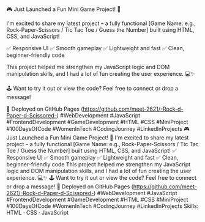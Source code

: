 🎮 Just Launched a Fun Mini Game Project! 🚀

I'm excited to share my latest project – a fully functional [Game Name: e.g., Rock-Paper-Scissors / Tic Tac Toe / Guess the Number] built using HTML, CSS, and JavaScript!

✅ Responsive UI
✅ Smooth gameplay
✅ Lightweight and fast
✅ Clean, beginner-friendly code

This project helped me strengthen my JavaScript logic and DOM manipulation skills, and I had a lot of fun creating the user experience. 💻✨

🕹️ Want to try it out or view the code? Feel free to connect or drop a message!

🔗 Deployed on GitHub Pages (https://github.com/meet-2621/-Rock-d-Paper-d-Scissored-)
#WebDevelopment #JavaScript #FrontendDevelopment #GameDevelopment #HTML #CSS #MiniProject #100DaysOfCode #WomenInTech #CodingJourney #LinkedInProjects
🎮 Just Launched a Fun Mini Game Project! 🚀 I'm excited to share my latest project – a fully functional [Game Name: e.g., Rock-Paper-Scissors / Tic Tac Toe / Guess the Number] built using HTML, CSS, and JavaScript! ✅ Responsive UI ✅ Smooth gameplay ✅ Lightweight and fast ✅ Clean, beginner-friendly code This project helped me strengthen my JavaScript logic and DOM manipulation skills, and I had a lot of fun creating the user experience. 💻✨ 🕹️ Want to try it out or view the code? Feel free to connect or drop a message! 🔗 Deployed on GitHub Pages (https://github.com/meet-2621/-Rock-d-Paper-d-Scissored-) #WebDevelopment #JavaScript #FrontendDevelopment #GameDevelopment #HTML #CSS #MiniProject #100DaysOfCode #WomenInTech #CodingJourney #LinkedInProjects
Skills: HTML · CSS · JavaScript
